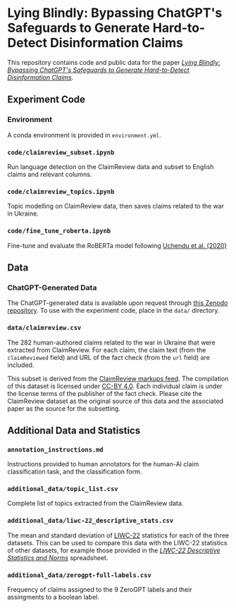 # Lying Blindly: Bypassing ChatGPT's Safeguards to Generate Hard-to-Detect Disinformation Claims

This repository contains code and public data for the paper [_Lying Blindly: Bypassing ChatGPT's Safeguards to Generate Hard-to-Detect Disinformation Claims_](https://arxiv.org/abs/2402.08467).

## Experiment Code

### Environment

A conda environment is provided in `environment.yml`.

### `code/claimreview_subset.ipynb`

Run language detection on the ClaimReview data and subset to English claims and relevant columns.

### `code/claimreview_topics.ipynb`

Topic modelling on ClaimReview data, then saves claims related to the war in Ukraine.

### `code/fine_tune_roberta.ipynb`

Fine-tune and evaluate the RoBERTa model following [Uchendu et al. (2020)](https://aclanthology.org/2020.emnlp-main.673/)


## Data

### ChatGPT-Generated Data

The ChatGPT-generated data is available upon request through [this Zenodo repository](https://zenodo.org/records/10716080). To use with the experiment code, place in the `data/` directory.

### `data/claimreview.csv`

The 282 human-authored claims related to the war in Ukraine that were extracted from ClaimReview. For each claim, the claim text (from the `claimReviewed` field) and URL of the fact check (from the `url` field) are included.

This subset is derived from the [ClaimReview markups feed](https://www.datacommons.org/factcheck/download). The compilation of this dataset is licensed under [CC-BY 4.0](https://creativecommons.org/licenses/by/4.0/). Each individual claim is under the license terms of the publisher of the fact check. Please cite the ClaimReview dataset as the original source of this data and the associated paper as the source for the subsetting.

## Additional Data and Statistics

### `annotation_instructions.md`

Instructions provided to human annotators for the human-AI claim classification task, and the classification form.

### `additional_data/topic_list.csv`

Complete list of topics extracted from the ClaimReview data.

### `additional_data/liwc-22_descriptive_stats.csv`

The mean and standard deviation of [LIWC-22](https://www.liwc.app/) statistics for each of the three datasets. This can be used to compare this data with the LIWC-22 statistics of other datasets, for example those provided in the [_LIWC-22 Descriptive Statistics and Norms_](https://www.liwc.app/help/psychometrics-manuals) spreadsheet.

### `additional_data/zerogpt-full-labels.csv`

Frequency of claims assigned to the 9 ZeroGPT labels and their assingments to a boolean label.
